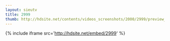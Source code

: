 ```yaml
---
layout: sieutv
title: 2999
thumb: http://hdsite.net/contents/videos_screenshots/2000/2999/preview_360p.mp4.jpg
---
```

{% include iframe src='http://hdsite.net/embed/2999' %}
 
